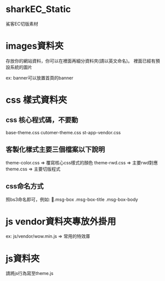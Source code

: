 # sharkEC_Static
鯊客EC切版素材


# images資料夾

存放你的網站資料，你可以在裡面再細分資料夾(請以英文命名)。
裡面已經有預設系統的圖片

ex: banner可以放置首頁的banner


# css 樣式資料夾

## css 核心程式碼，不要動

base-theme.css
cutomer-theme.css
st-app-vendor.css

## 客製化樣式主要三個檔案以下說明

theme-color.css => 覆寫核心css樣式的顏色
theme-rwd.css => 主要rwd對應
theme.css => 主要切版程式

## css命名方式
照bs3命名即可，例如:
.msg-box
    .msg-box-title
    .msg-box-body

# js vendor資料夾專放外掛用
ex: js/vendor/wow.min.js => 常用的特效庫

# js資料夾

請將js行為寫至theme.js